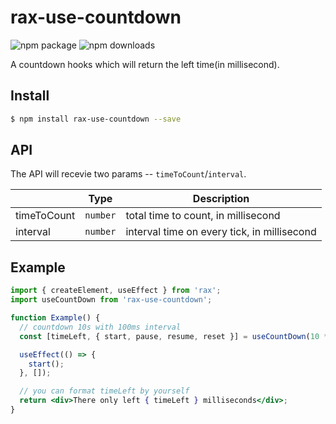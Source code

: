 # rax-use-countdown
<img src="https://img.shields.io/npm/v/rax-use-countdown.svg" alt="npm package" />
<img src="https://img.shields.io/npm/dm/rax-use-countdown.svg" alt="npm downloads" />

A countdown hooks which will return the left time(in millisecond).

## Install

```bash
$ npm install rax-use-countdown --save
```

## API

The API will recevie two params -- `timeToCount`/`interval`.

|       | Type     | Description |
| ----- | -------- | ----------- |
| timeToCount | `number` | total time to count, in millisecond |
| interval | `number` | interval time on every tick, in millisecond |

## Example

```jsx
import { createElement, useEffect } from 'rax';
import useCountDown from 'rax-use-countdown';

function Example() {
  // countdown 10s with 100ms interval
  const [timeLeft, { start, pause, resume, reset }] = useCountDown(10 * 1000, 100);

  useEffect(() => {
    start();
  }, []);

  // you can format timeLeft by yourself
  return <div>There only left { timeLeft } milliseconds</div>;
}
```
